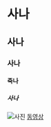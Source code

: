 # 사나
## 사나
### 사나
#### 죽나
##### 사나
![사진](http://cfile22.uf.tistory.com/image/2541D84457193CBB389319)
[동영상](https://youtu.be/AccSyKxWidc)
